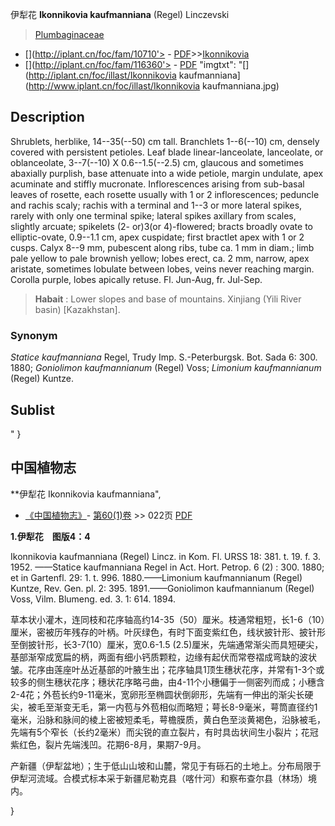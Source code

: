 伊犁花 **Ikonnikovia kaufmanniana** (Regel) Linczevski

> [Plumbaginaceae](http://www.iplant.cn/info/Plumbaginaceae?t=foc)
* [](http://iplant.cn/foc/fam/10710'> - [PDF](http://iplant.cn/foc/pdf/Plumbaginaceae.pdf)>>[Ikonnikovia](http://www.iplant.cn/info/Ikonnikovia?t=foc)
* [](http://iplant.cn/foc/fam/116360'> - [PDF](http://www.iplant.cn/foc/pdf/Ikonnikovia.pdf)
  "imgtxt": "[](http://iplant.cn/foc/illast/Ikonnikovia kaufmanniana](http://www.iplant.cn/foc/illast/Ikonnikovia kaufmanniana.jpg)

## Description

Shrublets, herblike, 14--35(--50) cm tall. Branchlets 1--6(--10) cm, densely covered with persistent petioles. Leaf blade linear-lanceolate, lanceolate, or oblanceolate, 3--7(--10) X 0.6--1.5(--2.5) cm, glaucous and sometimes abaxially purplish, base attenuate into a wide petiole, margin undulate, apex acuminate and stiffly mucronate. Inflorescences arising from sub-basal leaves of rosette, each rosette usually with 1 or 2 inflorescences; peduncle and rachis scaly; rachis with a terminal and 1--3 or more lateral spikes, rarely with only one terminal spike; lateral spikes axillary from scales, slightly arcuate; spikelets (2- or)3(or 4)-flowered; bracts broadly ovate to elliptic-ovate, 0.9--1.1 cm, apex cuspidate; first bractlet apex with 1 or 2 cusps. Calyx 8--9 mm, pubescent along ribs, tube ca. 1 mm in diam.; limb pale yellow to pale brownish yellow; lobes erect, ca. 2 mm, narrow, apex aristate, sometimes lobulate between lobes, veins never reaching margin. Corolla purple, lobes apically retuse. Fl. Jun-Aug, fr. Jul-Sep.


> **Habait** : 
> Lower slopes and base of mountains. Xinjiang (Yili River basin) [Kazakhstan].

### Synonym
*Statice kaufmanniana* Regel, Trudy Imp. S.-Peterburgsk. Bot. Sada 6: 300. 1880; *Goniolimon kaufmannianum* (Regel) Voss; *Limonium kaufmannianum* (Regel) Kuntze.


## Sublist
"
}
## 中国植物志



**伊犁花 Ikonnikovia kaufmanniana",



* [《中国植物志》](http://www.iplant.cn/frps)- [第60(1)卷](http://www.iplant.cn/frps/vol/60(1)) >> 022页 [PDF](http://www.iplant.cn/frps/pdf/60(1)/022.PDF)


**1.伊犁花　图版4：4**

Ikonnikovia kaufmanniana (Regel) Lincz. in Kom. Fl. URSS 18: 381. t. 19. f. 3. 1952. ——Statice kaufmanniana Regel in Act. Hort. Petrop. 6 (2) : 300. 1880; et in Gartenfl. 29: 1. t. 996. 1880.——Limonium kaufmannianum (Regel) Kuntze, Rev. Gen. pl. 2: 395. 1891.——Goniolimon kaufmannianum (Regel) Voss, Vilm. Blumeng. ed. 3. 1: 614. 1894.

草本状小灌木，连同枝和花序轴高约14-35（50）厘米。枝通常粗短，长1-6（10）厘米，密被历年残存的叶柄。叶灰绿色，有时下面变紫红色，线状披针形、披针形至倒披针形，长3-7(10）厘米，宽0.6-1.5 (2.5)厘米，先端通常渐尖而具短硬尖，基部渐窄成宽扁的柄，两面有细小钙质颗粒，边缘有起伏而常卷褶成弯缺的波状皱。花序由莲座叶丛近基部的叶腋生出；花序轴具1顶生穗状花序，并常有1-3个或较多的侧生穗状花序；穗状花序略弓曲，由4-11个小穗偏于一侧密列而成；小穗含2-4花；外苞长约9-11毫米，宽卵形至椭圆状倒卵形，先端有一伸出的渐尖长硬尖，被毛至渐变无毛，第一内苞与外苞相似而略短；萼长8-9毫米，萼筒直径约1毫米，沿脉和脉间的棱上密被短柔毛，萼檐膜质，黄白色至淡黄褐色，沿脉被毛，先端有5个窄长（长约2毫米）而尖锐的直立裂片，有时具齿状间生小裂片；花冠紫红色，裂片先端浅凹。花期6-8月，果期7-9月。

产新疆（伊犁盆地）；生于低山山坡和山麓，常见于有砾石的土地上。分布局限于伊犁河流域。合模式标本采于新疆尼勒克县（喀什河）和察布查尔县（林场）境内。



}